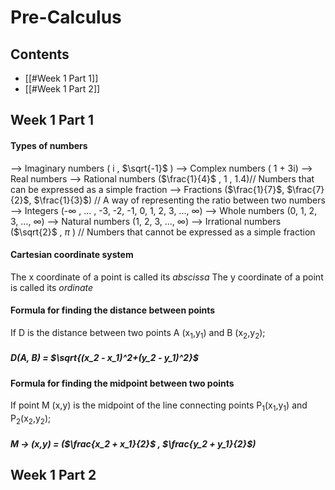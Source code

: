 # Pre-Calculus
## Contents
- [[#Week 1 Part 1]]
- [[#Week 1 Part 2]]
## Week 1 Part 1
#### Types of numbers
--> Imaginary numbers ( i , $\sqrt{-1}$ )
--> Complex numbers ( 1 + 3i)
--> Real numbers
	--> Rational numbers ($\frac{1}{4}$ , 1 , 1.4)// Numbers that can be expressed as a simple fraction
		--> Fractions ($\frac{1}{7}$, $\frac{7}{2}$, $\frac{1}{3}$) // A way of representing the ratio between two numbers
			--> Integers (-$\infty$ , ... , -3, -2, -1, 0, 1, 2, 3, ..., $\infty$)
				--> Whole numbers (0, 1, 2, 3, ..., $\infty$)
					--> Natural numbers (1, 2, 3, ..., $\infty$)
	--> Irrational numbers ($\sqrt{2}$ , $\pi$ )  // Numbers that cannot be expressed as a simple fraction 
#### Cartesian coordinate system
The x coordinate of a point is called its *abscissa*
The y coordinate of a point is called its *ordinate*
#### Formula for finding the distance between points
If D is the distance between two points A (x<sub>1</sub>,y<sub>1</sub>) and B (x<sub>2</sub>,y<sub>2</sub>);
##### D(A, B) = $\sqrt{(x_2 - x_1)^2+(y_2 - y_1)^2}$

#### Formula for finding the midpoint between two points
If point M (x,y) is the midpoint of the line connecting points P<sub>1</sub>(x<sub>1</sub>,y<sub>1</sub>) and P<sub>2</sub>(x<sub>2</sub>,y<sub>2</sub>);
##### M -> (x,y) = ($\frac{x_2 + x_1}{2}$ , $\frac{y_2 + y_1}{2}$)
## Week 1 Part 2